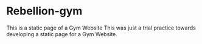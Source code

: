 # Rebellion-gym
This is a static page of a Gym Website
This was just a trial practice towards developing a static page for a Gym Website.